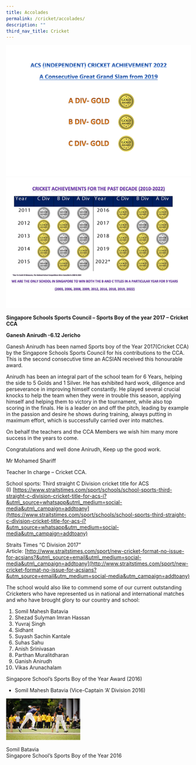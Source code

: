 ```yaml
---
title: Accolades
permalink: /cricket/accolades/
description: ""
third_nav_title: Cricket
---
```

![](/images/Cricket-Achievement-in-2022.png)
![](/images/Cricket-Achievements-for-the-past-10-years_for-noticeboard-Updated-as-of-2022-002.jpg)

**Singapore Schools Sports Council – Sports Boy of the year 2017 – Cricket CCA**

**Ganesh Anirudh -6.12 Jericho**

Ganesh Anirudh has been named Sports boy of the Year 2017(Cricket CCA) by the Singapore Schools Sports Council for his contributions to the CCA. This is the second consecutive time an ACSIAN received this honourable award.

Anirudh has been an integral part of the school team for 6 Years, helping the side to 5 Golds and 1 Silver. He has exhibited hard work, diligence and perseverance in improving himself constantly. He played several crucial knocks to help the team when they were in trouble this season, applying himself and helping them to victory in the tournament, while also top scoring in the finals. He is a leader on and off the pitch, leading by example in the passion and desire he shows during training, always putting in maximum effort, which is successfully carried over into matches.

On behalf the teachers and the CCA Members we wish him many more success in the years to come.

Congratulations and well done Anirudh, Keep up the good work.

Mr Mohamed Shariff

Teacher In charge – Cricket CCA.

School sports: Third straight C Division cricket title for ACS (I) [https://www.straitstimes.com/sport/schools/school-sports-third-straight-c-division-cricket-title-for-acs-i?&utm\_source=whatsapp&utm\_medium=social-media&utm\_campaign=addtoany](https://www.straitstimes.com/sport/schools/school-sports-third-straight-c-division-cricket-title-for-acs-i?&utm_source=whatsapp&utm_medium=social-media&utm_campaign=addtoany)

Straits Times “C Division 2017” Article: [http://www.straitstimes.com/sport/new-cricket-format-no-issue-for-acsians?&utm\_source=email&utm\_medium=social-media&utm\_campaign=addtoany](http://www.straitstimes.com/sport/new-cricket-format-no-issue-for-acsians?&utm_source=email&utm_medium=social-media&utm_campaign=addtoany)

The school would also like to commend some of our current outstanding Cricketers who have represented us in national and international matches and who have brought glory to our country and school:

1.  Somil Mahesh Batavia
2.  Shezad Sulyman Imran Hassan
3.  Yuvraj Singh
4.  Sidhant
5.  Suyash Sachin Kantale
6.  Suhas Sahu
7.  Anish Srinivasan
8.  Parthan Muralitdharan
9.  Ganish Anirudh
10.  Vikas Arunachalam

Singapore School’s Sports Boy of the Year Award (2016)

*   Somil Mahesh Batavia (Vice-Captain ‘A’ Division 2016)

<img src="/images/Somil-photo-1-768x432.jpg" 
     style="width:40%">
		 
Somil Batavia  <br>
Singapore School’s Sports Boy of the Year 2016


